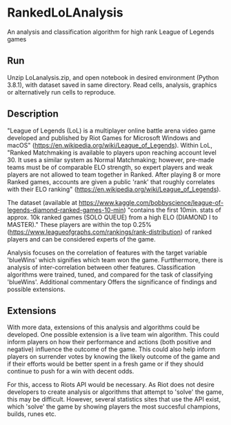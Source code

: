 # RankedLoLAnalysis
An analysis and classification algorithm for high rank League of Legends games

## Run
Unzip LoLanalysis.zip, and open notebook in desired environment (Python 3.8.1), with dataset saved in same directory.  Read cells, analysis, graphics or alternatively run cells to reproduce.

## Description

"League of Legends (LoL) is a multiplayer online battle arena video game developed and published by Riot Games for Microsoft Windows and macOS" (https://en.wikipedia.org/wiki/League_of_Legends). Within LoL, "Ranked Matchmaking is available to players upon reaching account level 30. It uses a similar system as Normal Matchmaking; however, pre-made teams must be of comparable ELO strength, so expert players and weak players are not allowed to team together in Ranked. After playing 8 or more Ranked games, accounts are given a public 'rank' that roughly correlates with their ELO ranking" (https://en.wikipedia.org/wiki/League_of_Legends).

The dataset (available at https://www.kaggle.com/bobbyscience/league-of-legends-diamond-ranked-games-10-min) "contains the first 10min. stats of approx. 10k ranked games (SOLO QUEUE) from a high ELO (DIAMOND I to MASTER)." These players are within the top 0.25% (https://www.leagueofgraphs.com/rankings/rank-distribution) of ranked players and can be considered experts of the game. 

Analysis focuses on the correlation of features with the target variable 'blueWins' which signifies which team won the game. Furtthermore, there is analysis of inter-correlation between other features. Classification algorithms were trained, tuned, and compared for the task of classifying 'blueWins'. Additional commentary Offers the significance of findings and possible extensions.

## Extensions
With more data, extensions of this analysis and algorithms could be developed. One possible extension is a live team win algorithm. This could inform players on how their performance and actions (both positive and negative) influence the outcome of the game. This could also help inform players on surrender votes by knowing the likely outcome of the game and if their efforts would be better spent in a fresh game or if they should continue to push for a win with decent odds. 

For this, access to Riots API would be necessary. As Riot does not desire developers to create analysis or algorithms that attempt to 'solve' the game, this may be difficult. However, several statistics sites that use the API exist, which 'solve' the game by showing players the most succesful champions, builds, runes etc.
